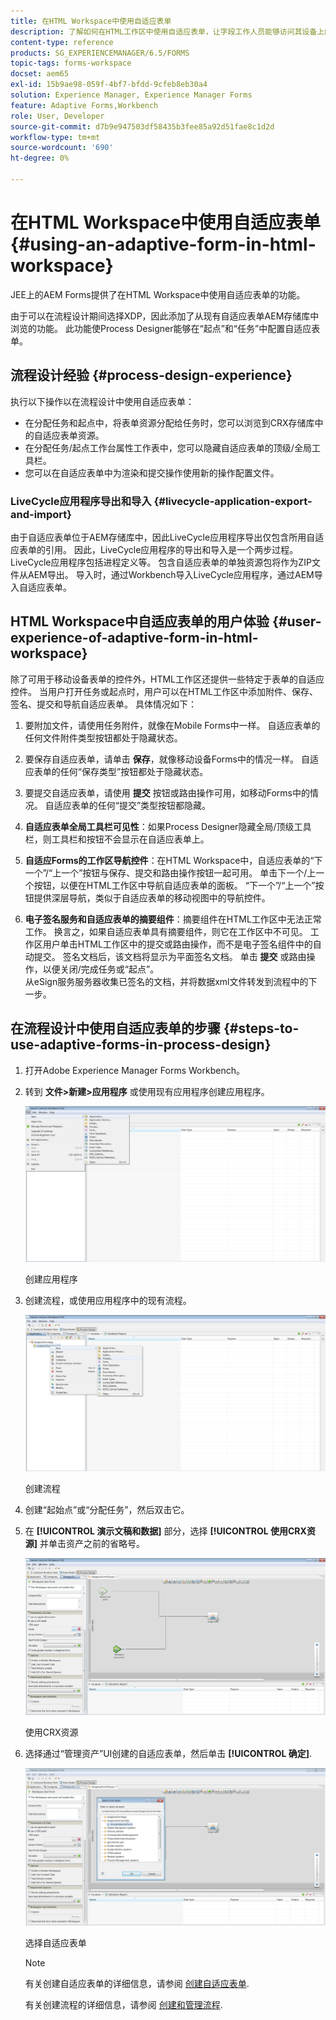 ```yaml
---
title: 在HTML Workspace中使用自适应表单
description: 了解如何在HTML工作区中使用自适应表单，让字段工作人员能够访问其设备上的表单。
content-type: reference
products: SG_EXPERIENCEMANAGER/6.5/FORMS
topic-tags: forms-workspace
docset: aem65
exl-id: 15b9ae98-059f-4bf7-bfdd-9cfeb8eb30a4
solution: Experience Manager, Experience Manager Forms
feature: Adaptive Forms,Workbench
role: User, Developer
source-git-commit: d7b9e947503df58435b3fee85a92d51fae8c1d2d
workflow-type: tm+mt
source-wordcount: '690'
ht-degree: 0%

---
```


# 在HTML Workspace中使用自适应表单{#using-an-adaptive-form-in-html-workspace}

JEE上的AEM Forms提供了在HTML Workspace中使用自适应表单的功能。

由于可以在流程设计期间选择XDP，因此添加了从现有自适应表单AEM存储库中浏览的功能。 此功能使Process Designer能够在“起点”和“任务”中配置自适应表单。

## 流程设计经验 {#process-design-experience}

执行以下操作以在流程设计中使用自适应表单：

* 在分配任务和起点中，将表单资源分配给任务时，您可以浏览到CRX存储库中的自适应表单资源。
* 在分配任务/起点工作台属性工作表中，您可以隐藏自适应表单的顶级/全局工具栏。
* 您可以在自适应表单中为渲染和提交操作使用新的操作配置文件。

### LiveCycle应用程序导出和导入 {#livecycle-application-export-and-import}

由于自适应表单位于AEM存储库中，因此LiveCycle应用程序导出仅包含所用自适应表单的引用。 因此，LiveCycle应用程序的导出和导入是一个两步过程。 LiveCycle应用程序包括进程定义等。 包含自适应表单的单独资源包将作为ZIP文件从AEM导出。 导入时，通过Workbench导入LiveCycle应用程序，通过AEM导入自适应表单。

## HTML Workspace中自适应表单的用户体验 {#user-experience-of-adaptive-form-in-html-workspace}

除了可用于移动设备表单的控件外，HTML工作区还提供一些特定于表单的自适应控件。 当用户打开任务或起点时，用户可以在HTML工作区中添加附件、保存、签名、提交和导航自适应表单。 具体情况如下：

1. 要附加文件，请使用任务附件，就像在Mobile Forms中一样。 自适应表单的任何文件附件类型按钮都处于隐藏状态。

1. 要保存自适应表单，请单击 **保存**，就像移动设备Forms中的情况一样。 自适应表单的任何“保存类型”按钮都处于隐藏状态。

1. 要提交自适应表单，请使用 **提交** 按钮或路由操作可用，如移动Forms中的情况。 自适应表单的任何“提交”类型按钮都隐藏。

1. **自适应表单全局工具栏可见性**：如果Process Designer隐藏全局/顶级工具栏，则工具栏和按钮不会显示在自适应表单上。

1. **自适应Forms的工作区导航控件**：在HTML Workspace中，自适应表单的“下一个”/“上一个”按钮与保存、提交和路由操作按钮一起可用。 单击下一个/上一个按钮，以便在HTML工作区中导航自适应表单的面板。 “下一个”/“上一个”按钮提供深层导航，类似于自适应表单的移动视图中的导航控件。

1. **电子签名服务和自适应表单的摘要组件**：摘要组件在HTML工作区中无法正常工作。 换言之，如果自适应表单具有摘要组件，则它在工作区中不可见。 工作区用户单击HTML工作区中的提交或路由操作，而不是电子签名组件中的自动提交。 签名文档后，该文档将显示为平面签名文档。 单击 **提交** 或路由操作，以便关闭/完成任务或“起点”。\
   从eSign服务服务器收集已签名的文档，并将数据xml文件转发到流程中的下一步。

## 在流程设计中使用自适应表单的步骤 {#steps-to-use-adaptive-forms-in-process-design}

1. 打开Adobe Experience Manager Forms Workbench。

1. 转到 **文件>新建>应用程序** 或使用现有应用程序创建应用程序。

   ![创建新应用程序](assets/create_new_appl.png)

   创建应用程序

1. 创建流程，或使用应用程序中的现有流程。

   ![创建新流程](assets/create_new_process.png)

   创建流程

1. 创建“起始点”或“分配任务”，然后双击它。
1. 在 **[!UICONTROL 演示文稿和数据]** 部分，选择 **[!UICONTROL 使用CRX资源]** 并单击资产之前的省略号。

   ![使用CRX资源](assets/use_crx_asset.png)

   使用CRX资源

1. 选择通过“管理资产”UI创建的自适应表单，然后单击 **[!UICONTROL 确定]**.

   ![选择自适应表单](assets/selecting_form.png)

   选择自适应表单

   >[!NOTE]
   >
   >有关创建自适应表单的详细信息，请参阅 [创建自适应表单](../../forms/using/creating-adaptive-form.md).
   >
   >
   >有关创建流程的详细信息，请参阅 [创建和管理流程](https://help.adobe.com/en_US/AEMForms/6.1/WorkbenchHelp/WS92d06802c76abadb-1cc35bda128261a20dd-7ff7.2.html).
